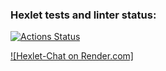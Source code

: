 ### Hexlet tests and linter status:
[![Actions Status](https://github.com/vadim2030/frontend-project-12/actions/workflows/hexlet-check.yml/badge.svg)](https://github.com/vadim2030/frontend-project-12/actions)

[![Hexlet-Chat on Render.com]](https://progect-4.onrender.com/)

